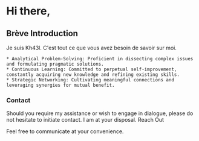 # Hi there,

## Brève Introduction

Je suis Kh43l. C'est tout ce que vous avez besoin de savoir sur moi.

    * Analytical Problem-Solving: Proficient in dissecting complex issues and formulating pragmatic solutions.
    * Continuous Learning: Committed to perpetual self-improvement, constantly acquiring new knowledge and refining existing skills.
    * Strategic Networking: Cultivating meaningful connections and leveraging synergies for mutual benefit.

### Contact

Should you require my assistance or wish to engage in dialogue, please do not hesitate to initiate contact. I am at your disposal.
Reach Out

Feel free to communicate at your convenience.
